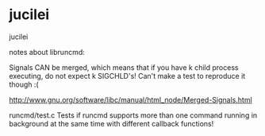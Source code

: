 # jucilei
jucilei

notes about libruncmd:

Signals CAN be merged, which means that if you have k child process executing, do not expect k SIGCHLD's! Can't make a test to reproduce it though :(

http://www.gnu.org/software/libc/manual/html_node/Merged-Signals.html

runcmd/test.c
Tests if runcmd supports more than one command running in background at the same time with different callback functions!
